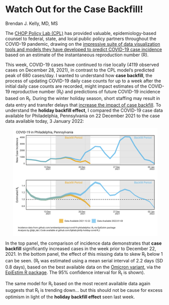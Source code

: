 Watch Out for the Case Backfill!
================
Brendan J. Kelly, MD, MS

The <a href="https://policylab.chop.edu/">CHOP Policy Lab (CPL)</a> has
provided valuable, epidemiology-based counsel to federal, state, and
local public policy partners throughout the COVID-19 pandemic, drawing
on the
<a href="https://policylab.chop.edu/covid-lab-mapping-covid-19-your-community">impressive
suite of data visualization tools and models they have developed to
predict COVID-19 case incidence</a> based on an estimate of the
instantaneous reproduction number (R).

This week, COVID-19 cases have continued to rise locally (4119 observed
cases on December 28, 2021), in contrast to the CPL model’s predicted
peak of 680 cases/day. I wanted to understand how <b>case backfill</b>,
the process of updating COVID-19 daily case counts for up to a week
after the initial daily case counts are recorded, might impact estimates
of the COVID-19 reproductive number (R<sub>t</sub>) and predictions of
future COVID-19 incidence based on R<sub>t</sub>. During the winter
holiday season, short staffing may result in data entry and transfer
delays that
<a href="https://www.nytimes.com/interactive/2021/11/22/us/covid-data-holiday-averages.html">increase
the impact of case backfill</a>. To understand the <b>holiday backfill
effect</b>, I compared the COVID-19 case data available for
Philadelphia, Pennsylvania on 22 December 2021 to the case data
available today, 3 January 2022:

<img src="./figs/p_combined_tp.png" width="90%" style="display: block; margin: auto;" />

In the top panel, the comparison of incidence data demonstrates that
<b>case backfill</b> significantly increased cases in the week prior to
December 22, 2021. In the bottom panel, the effect of this missing data
to skew R<sub>t</sub> below 1 can be seen. (R<sub>t</sub> was estimated
using a mean serial interval of 2.2 days (SD 0.8 days), based on the
best available data on the
<a href="https://www.medrxiv.org/content/10.1101/2021.12.25.21268301v1">Omicron
variant</a>, via the <a href="">EpiEstim R package</a>. The 95%
confidence interval for R<sub>t</sub> is shown).

The same model for R<sub>t</sub> based on the most recent available data
again suggests that R<sub>t</sub> is trending down… but this should not
be cause for excess optimism in light of the <b>holiday backfill
effect</b> seen last week.
